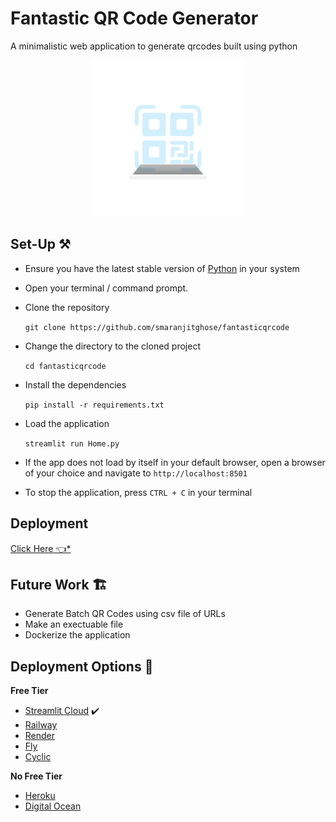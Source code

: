 # Fantastic QR Code Generator

A minimalistic web application to generate qrcodes built using python 

<p align = "center"><img src= "./assets/scanner.gif" alt="QR Code Scanner" height= 250 width = 250></p>

## Set-Up ⚒️

- Ensure you have the latest stable version of [Python](https://www.python.org/downloads/) in your system

- Open your terminal / command prompt. 

- Clone the repository 

    ```git clone https://github.com/smaranjitghose/fantasticqrcode```

- Change the directory to the cloned project
    
    ```cd fantasticqrcode```

- Install the dependencies

    ```pip install -r requirements.txt```

- Load the application

    ```streamlit run Home.py```

- If the app does not load by itself in your default browser, open a browser of your choice and navigate to  `http://localhost:8501`

- To stop the application, press `CTRL + C` in your terminal

## Deployment

[Click Here 👈*](https://smaranjitghose-fantasticqrcode-home-j7oubv.streamlit.app/)

## Future Work 🏗️

- Generate Batch QR Codes using csv file of URLs
- Make an exectuable file
- Dockerize the application

## Deployment Options 🥊

**Free Tier**
- [Streamlit Cloud](https://streamlit.io/cloud)  ✔️
- [Railway](https://railway.app/)
- [Render](https://render.com/)
- [Fly](https://fly.io/)
- [Cyclic](https://app.cyclic.sh/#/)

**No Free Tier**
- [Heroku](https://www.heroku.com/)
- [Digital Ocean](https://www.digitalocean.com/)

